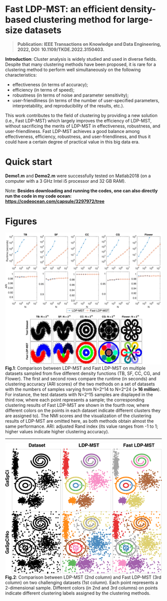 # Fast LDP-MST: an efficient density-based clustering method for large-size datasets 

>**Publication: IEEE Transactions on Knowledge and Data Engineering, 2022, DOI: 10.1109/TKDE.2022.3150403.**

**Introduction**: Cluster analysis is widely studied and used in diverse
fields. Despite that
many clustering methods have been proposed, it is rare for a clustering
method to perform well simultaneously on the following characteristics:  
* effectiveness (in terms of accuracy);
* efficiency (in terms of speed);
* robustness (in terms of noise and parameter sensitivity);
* user-friendliness (in terms of the number of user-specified parameters,
interpretability, and reproducibility of the results, etc.). 

This work contributes to the field of clustering by providing a new solution (i.e., Fast LDP-MST) which largely improves the efficiency of LDP-MST, without sacrificing the merits of LDP-MST in effectiveness, robustness, and user-friendliness. 
Fast LDP-MST achieves a good balance among effectiveness, efficiency, robustness, and user-friendliness, and thus it could
have a certain degree of practical value in this big data era.

# Quick start
**Demo1.m** and **Demo2.m** were successfully tested on Matlab2018 (on a computer with a 3 GHz Intel i5 processor and 32 GB RAM). 

Note: **Besides downloading and running the codes, one can also directly run the code in my code ocean: https://codeocean.com/capsule/3297972/tree**

# Figures

![Fig.1](https://github.com/Teng-Qiu-Clustering/Fast-LDP-MST-Clustering/blob/main/Result/LDPMST-vs-FastLDPMST_on_TB_SF_CC_CG_Flower.png)
**Fig.1**: Comparison between LDP-MST and Fast LDP-MST on multiple datasets sampled from five different density functions (TB, SF, CC, CG, and Flower). The first and second rows compare the runtime (in seconds) and clustering accuracy
(ARI scores) of the two methods on a set of datasets with the numbers of samples varying from N=2^14 to N=2^24 (**> 16 million**). For instance, the test datasets with N=2^15 samples are displayed in the third row, where each point represents a sample; the corresponding clustering results of Fast LDP-MST are shown in the fourth row, where different colors on the points in each dataset indicate different clusters they are assigned to). The NMI scores and the visualization of the clustering results of LDP-MST are omitted here, as both methods obtain almost the same performance. ARI: adjusted Rand index (its value ranges
from -1 to 1; higher values
indicate higher clustering accuracy). 
 
 
 **** 
 
 ![Fig.2](https://github.com/Teng-Qiu-Clustering/Fast-LDP-MST-Clustering/blob/main/Result/LDPMST-vs-FastLDPMST_on_GSC.png)
**Fig.2**: Comparison between LDP-MST (2nd column) and Fast LDP-MST (3rd column)
on two challenging datasets (1st column). Each point represents a 2-dimensional sample. Different colors (in 2nd and 3rd columns) on points indicate different clustering labels assigned by the clustering methods. 
 
 
